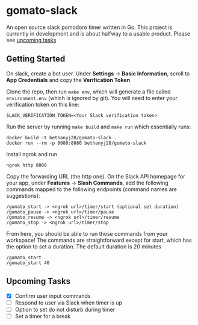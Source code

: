 # gomato-slack
An open source slack pomodoro timer written in Go. This project is currently in development and is about halfway to a usable product. Please see [upcoming tasks](#upcoming-tasks)

## Getting Started

On slack, create a bot user. Under **Settings** -> **Basic Information**, scroll to **App Credentials** and copy the **Verification Token**

Clone the repo, then run `make env`, which will generate a file called `environment.env` (which is ignored by git). You will need to enter your verification token on this line:

```
SLACK_VERIFICATION_TOKEN=<Your Slack verification token>
```

Run the server by running `make build` and `make run` which essentially runs:

```
docker build -t bethanyj28/gomato-slack .
docker run --rm -p 8080:8080 bethanyj28/gomato-slack
```

Install ngrok and run 

```
ngrok http 8080
```

Copy the forwarding URL (the http one). On the Slack API homepage for your app, under **Features** -> **Slash Commands**, add the following commands mapped to the following endpoints (command names are suggestions):

```
/gomato_start -> <ngrok url>/timer/start (optional set duration)
/gomato_pause -> <ngrok url>/timer/pause
/gomato_resume -> <ngrok url>/timer/resume
/gomato_stop -> <ngrok url>/timer/stop
```

From here, you should be able to run those commands from your workspace! The commands are straightforward except for start, which has the option to set a duration. The default duration is 20 minutes

```
/gomato_start
/gomato_start 40
```

## Upcoming Tasks
- [x] Confirm user input commands
- [ ] Respond to user via Slack when timer is up
- [ ] Option to set do not disturb during timer
- [ ] Set a timer for a break
